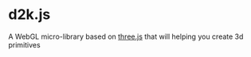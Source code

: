 # d2k.js
A WebGL micro-library based on [three.js](https://threejs.org) that will helping you create 3d primitives
